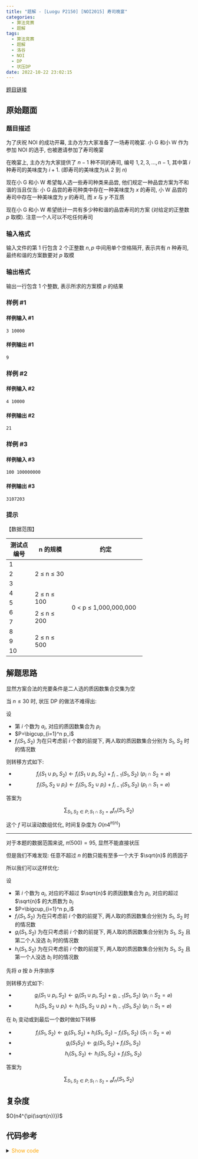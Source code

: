 ```yaml
---
title: "题解 - [Luogu P2150] [NOI2015] 寿司晚宴"
categories:
  - 算法竞赛
  - 题解
tags:
  - 算法竞赛
  - 题解
  - 洛谷
  - NOI
  - DP
  - 状压DP
date: 2022-10-22 23:02:15
---
```


[题目链接](https://www.luogu.com.cn/problem/P2150)

<!-- more -->

## 原始题面

### 题目描述

为了庆祝 NOI 的成功开幕, 主办方为大家准备了一场寿司晚宴. 小 G 和小 W 作为参加 NOI 的选手, 也被邀请参加了寿司晚宴

在晚宴上, 主办方为大家提供了 $n−1$ 种不同的寿司, 编号 $1,2,3,\ldots,n-1$, 其中第 $i$ 种寿司的美味度为 $i+1$. (即寿司的美味度为从 $2$ 到 $n$)

现在小 G 和小 W 希望每人选一些寿司种类来品尝, 他们规定一种品尝方案为不和谐的当且仅当: 小 G 品尝的寿司种类中存在一种美味度为 $x$ 的寿司, 小 W 品尝的寿司中存在一种美味度为 $y$ 的寿司, 而 $x$ 与 $y$ 不互质

现在小 G 和小 W 希望统计一共有多少种和谐的品尝寿司的方案 (对给定的正整数 $p$ 取模). 注意一个人可以不吃任何寿司

### 输入格式

输入文件的第 $1$ 行包含 $2$ 个正整数 $n, p$ 中间用单个空格隔开, 表示共有 $n$ 种寿司, 最终和谐的方案数要对 $p$ 取模

### 输出格式

输出一行包含 $1$ 个整数, 表示所求的方案模 $p$ 的结果

### 样例 #1

#### 样例输入 #1

```input1
3 10000
```

#### 样例输出 #1

```output1
9
```

### 样例 #2

#### 样例输入 #2

```input2
4 10000
```

#### 样例输出 #2

```output2
21
```

### 样例 #3

#### 样例输入 #3

```input3
100 100000000
```

#### 样例输出 #3

```output3
3107203
```

### 提示

【数据范围】

<table style="undefined;table-layout: fixed; width: 370px">
<colgroup>
<col style="width: 70px">
<col style="width: 100px">
<col style="width: 200px">
</colgroup>
<thead>
  <tr>
    <th>测试点编号</th>
    <th>n 的规模</th>
    <th>约定</th>
  </tr>
</thead>
<tbody>
  <tr>
    <td>1</td>
    <td rowspan="3">2 ≤ n ≤ 30<br></td>
    <td rowspan="10">0 &lt; p ≤ 1,000,000,000</td>
  </tr>
  <tr>
    <td>2</td>
  </tr>
  <tr>
    <td>3</td>
  </tr>
  <tr>
    <td>4</td>
    <td rowspan="2">2 ≤ n ≤ 100</td>
  </tr>
  <tr>
    <td>5</td>
  </tr>
  <tr>
    <td>6</td>
    <td rowspan="2">2 ≤ n ≤ 200</td>
  </tr>
  <tr>
    <td>7</td>
  </tr>
  <tr>
    <td>8</td>
    <td rowspan="3">2 ≤ n ≤ 500</td>
  </tr>
  <tr>
    <td>9</td>
  </tr>
  <tr>
    <td>10</td>
  </tr>
</tbody>
</table>

## 解题思路

显然方案合法的充要条件是二人选的质因数集合交集为空

当 $n\leq 30$ 时, 状压 DP 的做法不难得出:

设

- 第 $i$ 个数为 $a_i$, 对应的质因数集合为 $p_i$
- $P=\bigcup_{i=1}^n p_i$
- $f_i(S_1,S_2)$ 为在只考虑前 $i$ 个数的前提下, 两人取的质因数集合分别为 $S_1$, $S_2$ 时的情况数

则转移方式如下:

- $$f_i(S_1\cup p_i,S_2)\leftarrow f_i(S_1\cup p_i,S_2)+f_{i-1}(S_1,S_2)~(p_i\cap S_2=\varnothing)$$
- $$f_i(S_1,S_2\cup p_i)\leftarrow f_i(S_1,S_2\cup p_i)+f_{i-1}(S_1,S_2)~(p_i\cap S_1=\varnothing)$$

答案为

$$\sum_{S_1,S_2\in P; S_1\cap S_2=\varnothing}f_n(S_1,S_2)$$

这个 $f$ 可以滚动数组优化, 时间复杂度为 $O(n4^{\pi(n)})$

---

对于本题的数据范围来说, $\pi(500)=95$, 显然不能直接状压

但是我们不难发现: 任意不超过 $n$ 的数只能有至多一个大于 $\sqrt{n}$ 的质因子

所以我们可以这样优化:

设

- 第 $i$ 个数为 $a_i$, 对应的不超过 $\sqrt{n}$ 的质因数集合为 $p_i$, 对应的超过 $\sqrt{n}$ 的大质数为 $b_i$
- $P=\bigcup_{i=1}^n p_i$
- $f_i(S_1,S_2)$ 为在只考虑前 $i$ 个数的前提下, 两人取的质因数集合分别为 $S_1$, $S_2$ 时的情况数
- $g_i(S_1,S_2)$ 为在只考虑前 $i$ 个数的前提下, 两人取的质因数集合分别为 $S_1$, $S_2$ 且第二个人没选 $b_i$ 时的情况数
- $h_i(S_1,S_2)$ 为在只考虑前 $i$ 个数的前提下, 两人取的质因数集合分别为 $S_1$, $S_2$ 且第一个人没选 $b_i$ 时的情况数

先将 $a$ 按 $b$ 升序排序

则转移方式如下:

- $$g_i(S_1\cup p_i,S_2)\leftarrow g_i(S_1\cup p_i,S_2)+g_{i-1}(S_1,S_2)~(p_i\cap S_2=\varnothing)$$
- $$h_i(S_1,S_2\cup p_i)\leftarrow h_i(S_1,S_2\cup p_i)+h_{i-1}(S_1,S_2)~(p_i\cap S_1=\varnothing)$$

在 $b_i$ 变动或到最后一个数时做如下转移

- $$f_i(S_1,S_2)\leftarrow g_i(S_1,S_2)+h_i(S_1,S_2)-f_i(S_1,S_2)~(S_1\cap S_2=\varnothing)$$
- $$g_i(S_1S_2)\leftarrow g_i(S_1,S_2)+f_i(S_1,S_2)$$
- $$h_i(S_1,S_2)\leftarrow h_i(S_1,S_2)+f_i(S_1,S_2)$$

答案为

$$\sum_{S_1,S_2\in P; S_1\cap S_2=\varnothing}f_n(S_1,S_2)$$

## 复杂度

$O(n4^{\pi(\sqrt{n})})$

## 代码参考

<details>
<summary><font color='orange'>Show code</font></summary>

{% icodeweb cpa_cpp title:Luogu_P2150 Luogu/P2150/0.cpp %}

</details>
